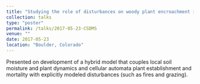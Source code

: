 ```yaml
---
title: "Studying the role of disturbances on woody plant encroachment in Southwestern US using a coupled Landlab Ecohydrology Model."
collection: talks
type: "poster"
permalink: /talks/2017-05-23-CSDMS
venue: ""
date: 2017-05-23
location: "Boulder, Colorado"
---
```


Presented on development of a hybrid model that couples local soil moisture and plant dynamics and cellular automata plant establishment and mortality with explicitly modeled disturbances (such as fires and grazing).